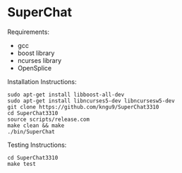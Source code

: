 # SuperChat

Requirements:
*   gcc
*   boost library
*   ncurses library
*   OpenSplice

Installation Instructions:
```
sudo apt-get install libboost-all-dev
sudo apt-get install libncurses5-dev libncursesw5-dev
git clone https://github.com/kngu9/SuperChat3310
cd SuperChat3310
source scripts/release.com
make clean && make
./bin/SuperChat
```

Testing Instructions:
```
cd SuperChat3310
make test
```
